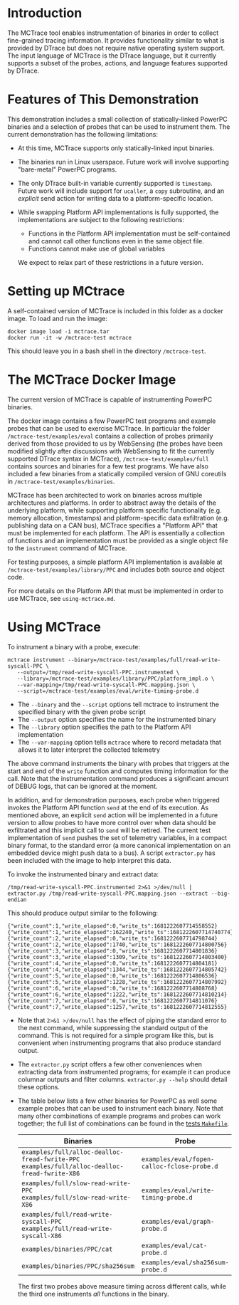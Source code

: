 # Introduction

The MCTrace tool enables instrumentation of binaries in order to
collect fine-grained tracing information. It provides functionality
similar to what is provided by DTrace but does not require native
operating system support. The input language of MCTrace is the DTrace
language, but it currently supports a subset of the probes, actions,
and language features supported by DTrace.

# Features of This Demonstration

This demonstration includes a small collection of statically-linked
PowerPC binaries and a selection of probes that can be used to
instrument them. The current demonstration has the following
limitations:

 - At this time, MCTrace supports only statically-linked input binaries.
 - The binaries run in Linux userspace. Future work will involve
   supporting "bare-metal" PowerPC programs.
 - The only DTrace built-in variable currently supported is `timestamp`.
   Future work will include support for `ucaller`, a `copy` subroutine,
   and an *explicit* send action for writing data to a platform-specific
   location.
 - While swapping Platform API implementations is fully supported, the
   implementations are subject to the following restrictions:
   - Functions in the Platform API implementation must be self-contained
     and cannot call other functions even in the same object file.
   - Functions cannot make use of global variables

   We expect to relax part of these restrictions in a future version.

# Setting up MCtrace

A self-contained version of MCTrace is included in this folder as a
docker image. To load and run the image:

```
docker image load -i mctrace.tar
docker run -it -w /mctrace-test mctrace
```

This should leave you in a bash shell in the directory `/mctrace-test`.

# The MCTrace Docker Image

The current version of MCTrace is capable of instrumenting PowerPC
binaries.

The docker image contains a few PowerPC test programs and example
probes that can be used to exercise MCTrace. In particular the folder
`/mctrace-test/examples/eval` contains a collection of probes primarily
derived from those provided to us by WebSensing (the probes have been
modified slightly after discussions with WebSensing to fit the currently
supported DTrace syntax in MCTrace), `/mctrace-test/examples/full`
contains sources and binaries for a few test programs. We have also
included a few binaries from a statically compiled version of GNU
coreutils in `/mctrace-test/examples/binaries`.

MCTrace has been architected to work on binaries across multiple
architectures and platforms. In order to abstract away the details
of the underlying platform, while supporting platform specific
functionality (e.g. memory allocation, timestamps) and platform-specific
data exfiltration (e.g. publishing data on a CAN bus), MCTrace specifies
a "Platform API" that must be implemented for each platform. The API
is essentially a collection of functions and an implementation must be
provided as a single object file to the `instrument` command of MCTrace.

For testing purposes, a simple platform API implementation is available
at `/mctrace-test/examples/library/PPC` and includes both source and
object code.

For more details on the Platform API that must be implemented in order
to use MCTrace, see `using-mctrace.md`.

# Using MCTrace

To instrument a binary with a probe, execute:

    mctrace instrument --binary=/mctrace-test/examples/full/read-write-syscall-PPC \
       --output=/tmp/read-write-syscall-PPC.instrumented \
       --library=/mctrace-test/examples/library/PPC/platform_impl.o \
       --var-mapping=/tmp/read-write-syscall-PPC.mapping.json \
       --script=/mctrace-test/examples/eval/write-timing-probe.d

- The `--binary` and the `--script` options tell mctrace to instrument
  the specified binary with the given probe script
- The `--output` option specifies the name for the instrumented binary
- The `--library` option specifies the path to the Platform API
  implementation
- The `--var-mapping` option tells `mctrace` where to record metadata
  that allows it to later interpret the collected telemetry

The above command instruments the binary with probes that triggers
at the start and end of the `write` function and computes timing
information for the call. Note that the instrumentation command produces
a significant amount of DEBUG logs, that can be ignored at the moment.

In addition, and for demonstration purposes, each probe when triggered
invokes the Platform API function `send` at the end of its execution.
As mentioned above, an explicit `send` action will be implemented in
a future version to allow probes to have more control over when data
should be exfiltrated and this implicit call to `send` will be retired.
The current test implementation of `send` pushes the set of telemetry
variables, in a compact binary format, to the standard error (a more
canonical implementation on an embedded device might push data to a
bus). A script `extractor.py` has been included with the image to help
interpret this data.

To invoke the instrumented binary and extract data:

    /tmp/read-write-syscall-PPC.instrumented 2>&1 >/dev/null | extractor.py /tmp/read-write-syscall-PPC.mapping.json --extract --big-endian

This should produce output similar to the following:

    {"write_count":1,"write_elapsed":0,"write_ts":1681222607714558552}
    {"write_count":1,"write_elapsed":162240,"write_ts":1681222607714740774}
    {"write_count":2,"write_elapsed":0,"write_ts":1681222607714798744}
    {"write_count":2,"write_elapsed":1740,"write_ts":1681222607714800756}
    {"write_count":3,"write_elapsed":0,"write_ts":1681222607714801836}
    {"write_count":3,"write_elapsed":1309,"write_ts":1681222607714803400}
    {"write_count":4,"write_elapsed":0,"write_ts":1681222607714804181}
    {"write_count":4,"write_elapsed":1344,"write_ts":1681222607714805742}
    {"write_count":5,"write_elapsed":0,"write_ts":1681222607714806536}
    {"write_count":5,"write_elapsed":1228,"write_ts":1681222607714807992}
    {"write_count":6,"write_elapsed":0,"write_ts":1681222607714808768}
    {"write_count":6,"write_elapsed":1222,"write_ts":1681222607714810214}
    {"write_count":7,"write_elapsed":0,"write_ts":1681222607714811076}
    {"write_count":7,"write_elapsed":1257,"write_ts":1681222607714812555}

- Note that `2>&1 >/dev/null` has the effect of piping the standard
  error to the next command, while suppressing the standard output of
  the command. This is not required for a simple program like this, but
  is convenient when instrumenting programs that also produce standard
  output.

- The `extractor.py` script offers a few other conveniences when
  extracting data from instrumented programs; for example it can produce
  columnar outputs and filter columns. `extractor.py --help` should
  detail these options.

- The table below lists a few other binaries for PowerPC as well some
  example probes that can be used to instrument each binary. Note that
  many other combinations of example programs and probes can work
  together; the full list of combinations can be found in the
  [tests `Makefile`](../mctrace/tests/full/Makefile).

    | Binaries                                                                                           | Probe                                       |
    | ---------------------------------------------------------------------------------------------------| ------------------------------------------- |
    | `examples/full/alloc-dealloc-fread-fwrite-PPC` <br> `examples/full/alloc-dealloc-fread-fwrite-X86` | `examples/eval/fopen-calloc-fclose-probe.d` |
    | `examples/full/slow-read-write-PPC` <br> `examples/full/slow-read-write-X86`                       | `examples/eval/write-timing-probe.d`        |
    | `examples/full/read-write-syscall-PPC` <br> `examples/full/read-write-syscall-X86`                 | `examples/eval/graph-probe.d`               |
    | `examples/binaries/PPC/cat`                                                                        | `examples/eval/cat-probe.d`                 |
    | `examples/binaries/PPC/sha256sum`                                                                  | `examples/eval/sha256sum-probe.d`           |

  The first two probes above measure timing across different calls,
  while the third one instruments *all* functions in the binary.
